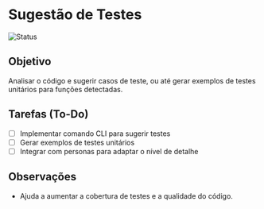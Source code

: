 # Sugestão de Testes

![Status](https://img.shields.io/badge/status-não%20iniciado-lightgrey)

## Objetivo
Analisar o código e sugerir casos de teste, ou até gerar exemplos de testes unitários para funções detectadas.

## Tarefas (To-Do)
- [ ] Implementar comando CLI para sugerir testes
- [ ] Gerar exemplos de testes unitários
- [ ] Integrar com personas para adaptar o nível de detalhe

## Observações
- Ajuda a aumentar a cobertura de testes e a qualidade do código. 